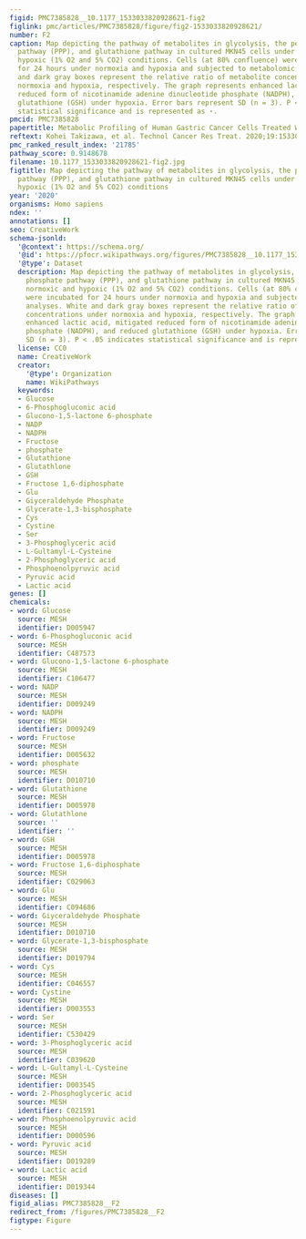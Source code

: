 ```yaml
---
figid: PMC7385828__10.1177_1533033820928621-fig2
figlink: pmc/articles/PMC7385828/figure/fig2-1533033820928621/
number: F2
caption: Map depicting the pathway of metabolites in glycolysis, the pentose phosphate
  pathway (PPP), and glutathione pathway in cultured MKN45 cells under normoxic and
  hypoxic (1% O2 and 5% CO2) conditions. Cells (at 80% confluence) were incubated
  for 24 hours under normoxia and hypoxia and subjected to metabolomic analyses. White
  and dark gray boxes represent the relative ratio of metabolite concentrations under
  normoxia and hypoxia, respectively. The graph represents enhanced lactic acid, mitigated
  reduced form of nicotinamide adenine dinucleotide phosphate (NADPH), and reduced
  glutathione (GSH) under hypoxia. Error bars represent SD (n = 3). P < .05 indicates
  statistical significance and is represented as ⋆.
pmcid: PMC7385828
papertitle: Metabolic Profiling of Human Gastric Cancer Cells Treated With Salazosulfapyridine.
reftext: Kohei Takizawa, et al. Technol Cancer Res Treat. 2020;19:1533033820928621.
pmc_ranked_result_index: '21785'
pathway_score: 0.9148678
filename: 10.1177_1533033820928621-fig2.jpg
figtitle: Map depicting the pathway of metabolites in glycolysis, the pentose phosphate
  pathway (PPP), and glutathione pathway in cultured MKN45 cells under normoxic and
  hypoxic (1% O2 and 5% CO2) conditions
year: '2020'
organisms: Homo sapiens
ndex: ''
annotations: []
seo: CreativeWork
schema-jsonld:
  '@context': https://schema.org/
  '@id': https://pfocr.wikipathways.org/figures/PMC7385828__10.1177_1533033820928621-fig2.html
  '@type': Dataset
  description: Map depicting the pathway of metabolites in glycolysis, the pentose
    phosphate pathway (PPP), and glutathione pathway in cultured MKN45 cells under
    normoxic and hypoxic (1% O2 and 5% CO2) conditions. Cells (at 80% confluence)
    were incubated for 24 hours under normoxia and hypoxia and subjected to metabolomic
    analyses. White and dark gray boxes represent the relative ratio of metabolite
    concentrations under normoxia and hypoxia, respectively. The graph represents
    enhanced lactic acid, mitigated reduced form of nicotinamide adenine dinucleotide
    phosphate (NADPH), and reduced glutathione (GSH) under hypoxia. Error bars represent
    SD (n = 3). P < .05 indicates statistical significance and is represented as ⋆.
  license: CC0
  name: CreativeWork
  creator:
    '@type': Organization
    name: WikiPathways
  keywords:
  - Glucose
  - 6-Phosphogluconic acid
  - Glucono-1,5-lactone 6-phosphate
  - NADP
  - NADPH
  - Fructose
  - phosphate
  - Glutathione
  - Glutathlone
  - GSH
  - Fructose 1,6-diphosphate
  - Glu
  - Giyceraldehyde Phosphate
  - Glycerate-1,3-bisphosphate
  - Cys
  - Cystine
  - Ser
  - 3-Phosphoglyceric acid
  - L-Gultamyl-L-Cysteine
  - 2-Phosphoglyceric acid
  - Phosphoenolpyruvic acid
  - Pyruvic acid
  - Lactic acid
genes: []
chemicals:
- word: Glucose
  source: MESH
  identifier: D005947
- word: 6-Phosphogluconic acid
  source: MESH
  identifier: C487573
- word: Glucono-1,5-lactone 6-phosphate
  source: MESH
  identifier: C106477
- word: NADP
  source: MESH
  identifier: D009249
- word: NADPH
  source: MESH
  identifier: D009249
- word: Fructose
  source: MESH
  identifier: D005632
- word: phosphate
  source: MESH
  identifier: D010710
- word: Glutathione
  source: MESH
  identifier: D005978
- word: Glutathlone
  source: ''
  identifier: ''
- word: GSH
  source: MESH
  identifier: D005978
- word: Fructose 1,6-diphosphate
  source: MESH
  identifier: C029063
- word: Glu
  source: MESH
  identifier: C094686
- word: Giyceraldehyde Phosphate
  source: MESH
  identifier: D010710
- word: Glycerate-1,3-bisphosphate
  source: MESH
  identifier: D019794
- word: Cys
  source: MESH
  identifier: C046557
- word: Cystine
  source: MESH
  identifier: D003553
- word: Ser
  source: MESH
  identifier: C530429
- word: 3-Phosphoglyceric acid
  source: MESH
  identifier: C039620
- word: L-Gultamyl-L-Cysteine
  source: MESH
  identifier: D003545
- word: 2-Phosphoglyceric acid
  source: MESH
  identifier: C021591
- word: Phosphoenolpyruvic acid
  source: MESH
  identifier: D000596
- word: Pyruvic acid
  source: MESH
  identifier: D019289
- word: Lactic acid
  source: MESH
  identifier: D019344
diseases: []
figid_alias: PMC7385828__F2
redirect_from: /figures/PMC7385828__F2
figtype: Figure
---
```


